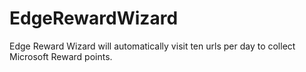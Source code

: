 # EdgeRewardWizard
Edge Reward Wizard will automatically visit ten urls per day to collect Microsoft Reward points.
